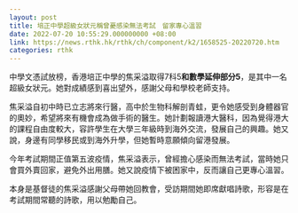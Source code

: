 ```yaml
---
layout: post
title: 培正中學超級女狀元稱曾憂感染無法考試　留家專心溫習
date: 2022-07-20 10:55:29.000000000 +08:00
link: https://news.rthk.hk/rthk/ch/component/k2/1658525-20220720.htm
categories: rthk
---
```


中學文憑試放榜，香港培正中學的焦采溢取得7科5**和數學延伸部分5**，是其中一名超級女狀元。她對成績感到喜出望外，感謝父母和學校老師支持。

焦采溢自初中時已立志將來行醫，高中於生物科解剖青蛙，更令她感受到身體器官的奧妙，希望將來有機會成為做手術的醫生。她計劃報讀港大醫科，因為覺得港大的課程自由度較大，容許學生在大學三年級時到海外交流，發展自己的興趣。她又說，身邊有同學移民或到海外升學，但她暫時意願傾向留港發展。

今年考試期間正值第五波疫情，焦采溢表示，曾經擔心感染而無法考試，當時她只會買外賣回家，避免外出用膳。她又說疫情下被困家中，反而讓自己更專心溫習。

本身是基督徒的焦采溢感謝父母帶她回教會，受訪期間她即席獻唱詩歌，形容是在考試期間常聽的詩歌，用以勉勵自己。
